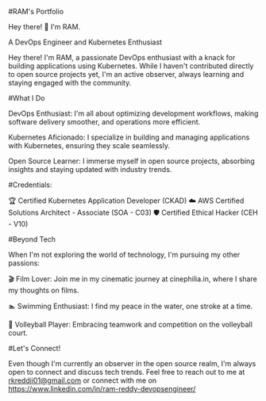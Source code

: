#RAM's Portfolio

Hey there! 👋 I'm RAM.

A DevOps Engineer and Kubernetes Enthusiast

Hey there! I'm RAM, a passionate DevOps enthusiast with a knack for building applications using Kubernetes. While I haven't contributed directly to open source projects yet, I'm an active observer, always learning and staying engaged with the community.

#What I Do

DevOps Enthusiast: I'm all about optimizing development workflows, making software delivery smoother, and operations more efficient.

Kubernetes Aficionado: I specialize in building and managing applications with Kubernetes, ensuring they scale seamlessly.

Open Source Learner: I immerse myself in open source projects, absorbing insights and staying updated with industry trends.

#Credentials:

🏆 Certified Kubernetes Application Developer (CKAD)
☁️ AWS Certified Solutions Architect - Associate (SOA - C03)
🛡️ Certified Ethical Hacker (CEH - V10)

#Beyond Tech

When I'm not exploring the world of technology, I'm pursuing my other passions:

🎬 Film Lover: Join me in my cinematic journey at cinephilia.in, where I share my thoughts on films.

🏊 Swimming Enthusiast: I find my peace in the water, one stroke at a time.

🏐 Volleyball Player: Embracing teamwork and competition on the volleyball court.

#Let's Connect!

Even though I'm currently an observer in the open source realm, I'm always open to connect and discuss tech trends. Feel free to reach out to me at rkreddii01@gmail.com or connect with me on https://www.linkedin.com/in/ram-reddy-devopsengineer/
